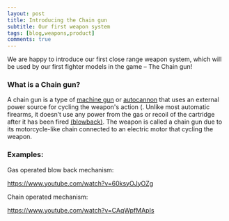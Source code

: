 ```yaml
---
layout: post
title: Introducing the Chain gun
subtitle: Our first weapon system
tags: [blog,weapons,product]
comments: true
---
```

We are happy to introduce our first close range weapon system, which will be used by our first fighter models in the game – The Chain gun!

### What is a Chain gun?

A chain gun is a type of [machine gun]( https://en.wikipedia.org/wiki/Machine_gun) or [autocannon](https://en.wikipedia.org/wiki/Autocannon) that uses an external power source for cycling the weapon's action (. Unlike most automatic firearms, it doesn’t use any power from the gas or recoil of the cartridge after it has been fired [(blowback)]( https://en.wikipedia.org/wiki/Blowback_(firearms)). The weapon is called a chain gun due to its motorcycle-like chain connected to an electric motor that cycling the weapon.

### Examples:

Gas operated blow back mechanism:

https://www.youtube.com/watch?v=60ksyOJyOZg

Chain operated mechanism:

https://www.youtube.com/watch?v=CAqWpfMApIs



